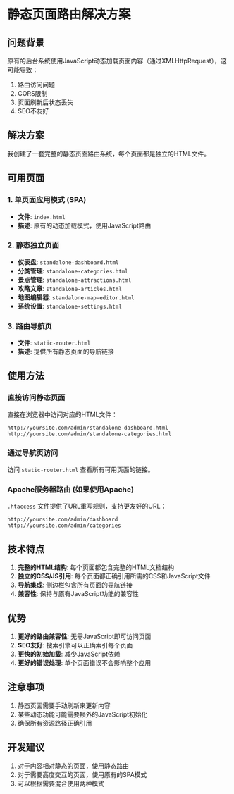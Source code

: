 # 静态页面路由解决方案

## 问题背景
原有的后台系统使用JavaScript动态加载页面内容（通过XMLHttpRequest），这可能导致：
1. 路由访问问题
2. CORS限制
3. 页面刷新后状态丢失
4. SEO不友好

## 解决方案
我创建了一套完整的静态页面路由系统，每个页面都是独立的HTML文件。

## 可用页面

### 1. 单页面应用模式 (SPA)
- **文件**: `index.html`
- **描述**: 原有的动态加载模式，使用JavaScript路由

### 2. 静态独立页面
- **仪表盘**: `standalone-dashboard.html`
- **分类管理**: `standalone-categories.html` 
- **景点管理**: `standalone-attractions.html`
- **攻略文章**: `standalone-articles.html`
- **地图编辑器**: `standalone-map-editor.html`
- **系统设置**: `standalone-settings.html`

### 3. 路由导航页
- **文件**: `static-router.html`
- **描述**: 提供所有静态页面的导航链接

## 使用方法

### 直接访问静态页面
直接在浏览器中访问对应的HTML文件：
```
http://yoursite.com/admin/standalone-dashboard.html
http://yoursite.com/admin/standalone-categories.html
```

### 通过导航页访问
访问 `static-router.html` 查看所有可用页面的链接。

### Apache服务器路由 (如果使用Apache)
`.htaccess` 文件提供了URL重写规则，支持更友好的URL：
```
http://yoursite.com/admin/dashboard
http://yoursite.com/admin/categories
```

## 技术特点

1. **完整的HTML结构**: 每个页面都包含完整的HTML文档结构
2. **独立的CSS/JS引用**: 每个页面都正确引用所需的CSS和JavaScript文件
3. **导航集成**: 侧边栏包含所有页面的导航链接
4. **兼容性**: 保持与原有JavaScript功能的兼容性

## 优势

1. **更好的路由兼容性**: 无需JavaScript即可访问页面
2. **SEO友好**: 搜索引擎可以正确索引每个页面
3. **更快的初始加载**: 减少JavaScript依赖
4. **更好的错误处理**: 单个页面错误不会影响整个应用

## 注意事项

1. 静态页面需要手动刷新来更新内容
2. 某些动态功能可能需要额外的JavaScript初始化
3. 确保所有资源路径正确引用

## 开发建议

1. 对于内容相对静态的页面，使用静态路由
2. 对于需要高度交互的页面，使用原有的SPA模式
3. 可以根据需要混合使用两种模式